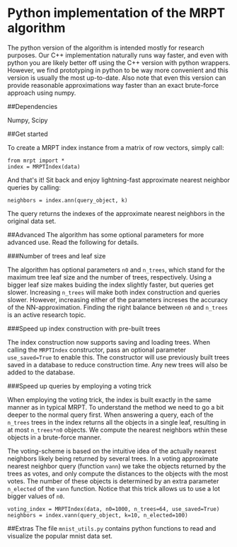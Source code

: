 # Python implementation of the MRPT algorithm

The python version of the algorithm is intended mostly for research purposes. Our C++ implementation naturally runs way faster, and even with python you are likely better off using the C++ version with python wrappers. However, we find prototyping in python to be way more convenient and this version is usually the most up-to-date. Also note that even this version can provide reasonable approximations way faster than an exact brute-force approach using numpy.

##Dependencies

Numpy, Scipy

##Get started

To create a MRPT index instance from a matrix of row vectors, simply call: 
	
	from mrpt import *
	index = MRPTIndex(data)

And that's it! Sit back and enjoy lightning-fast approximate nearest neighbor queries by calling:

	neighbors = index.ann(query_object, k)

The query returns the indexes of the approximate nearest neighbors in the original data set.

##Advanced
The algorithm has some optional parameters for more advanced use. Read the following for details.

###Number of trees and leaf size

The algorithm has optional parameters `n0` and `n_trees`, which stand for the maximum tree leaf size and the number of trees, respectively. Using a bigger leaf size makes buiding the index slightly faster, but queries get slower. Increasing `n_trees` will make both index construction and queries slower. However, increasing either of the parameters increses the accuracy of the NN-approximation. Finding the right balance between `n0` and `n_trees` is an active research topic.

###Speed up index construction with pre-built trees

The index construction now supports saving and loading trees. When calling the `MRPTIndex` constructor, pass an optional parameter `use_saved=True` to enable this. The constructor will use previously built trees saved in a database to reduce construction time. Any new trees will also be added to the database.

###Speed up queries by employing a voting trick

When employing the voting trick, the index is built exactly in the same manner as in typical MRPT. To understand the method we need to go a bit deeper to the normal query first. When answering a query, each of the `n_trees` trees in the index returns all the objects in a single leaf, resulting in at most `n_trees*n0` objects. We compute the nearest neighbors wthin these objects in a brute-force manner. 

The voting-scheme is based on the intuitive idea of the actually nearest neighbors likely being returned by several trees. In a voting approximate nearest neighbor query (function `vann`) we take the objects returned by the trees as votes, and only compute the distances to the objects with the most votes. The number of these objects is determined by an extra parameter `n_elected` of the `vann` function. Notice that this trick allows us to use a lot bigger values of `n0`.

	voting_index = MRPTIndex(data, n0=1000, n_trees=64, use_saved=True)
    neighbors = index.vann(query_object, k=10, n_elected=100)

##Extras
The file `mnist_utils.py` contains python functions to read and visualize the popular mnist data set.

